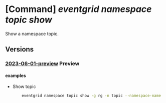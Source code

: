 # [Command] _eventgrid namespace topic show_

Show a namespace topic.

## Versions

### [2023-06-01-preview](/Resources/mgmt-plane/L3N1YnNjcmlwdGlvbnMve30vcmVzb3VyY2Vncm91cHMve30vcHJvdmlkZXJzL21pY3Jvc29mdC5ldmVudGdyaWQvbmFtZXNwYWNlcy97fS90b3BpY3Mve30=/2023-06-01-preview.xml) **Preview**

<!-- mgmt-plane /subscriptions/{}/resourcegroups/{}/providers/microsoft.eventgrid/namespaces/{}/topics/{} 2023-06-01-preview -->

#### examples

- Show topic
    ```bash
        eventgrid namespace topic show -g rg -n topic --namespace-name name
    ```
